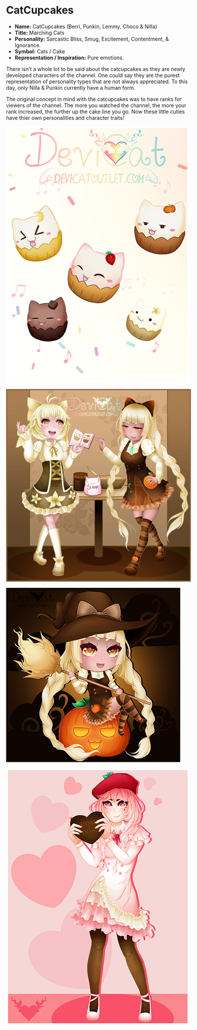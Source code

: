 # CatCupcakes

* **Name:** CatCupcakes (Berri, Punkin, Lemmy, Choco & Nilla)
* **Title:** Marching Cats
* **Personality:** Sarcastic Bliss, Smug, Excitement, Contentment, & Ignorance.
* **Symbol:** Cats / Cake
* **Representation / Inspiration:** Pure emotions.

There isn’t a whole lot to be said about the catcupcakes as they are newly
developed characters of the channel. One could say they are the purest
representation of personality types that are not always appreciated. To this
day, only Nilla & Punkin currently have a human form.

The original concept in mind with the catcupcakes was to have ranks for viewers
of the channel. The more you watched the channel, the more your rank increased,
the further up the cake line you go. Now these little cuties have thier own personalities and character traits!

![Cats Carnival](img/catscarnival.png)

![Nilla and Punkin: Bake-Off](img/nilla_punkin_bakeoff.png)

![Punkin: Chibi Witch](img/punkin_chibiwitch.png)

![BerriChan 2018](img/berrichan_2018.png)
